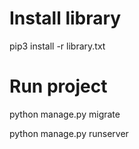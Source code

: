 # Install library
pip3 install -r library.txt

# Run project
python manage.py migrate

python manage.py runserver

